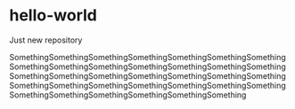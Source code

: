 # hello-world
Just new repository

SomethingSomethingSomethingSomethingSomethingSomethingSomethingSomethingSomethingSomethingSomethingSomethingSomethingSomethingSomethingSomethingSomethingSomethingSomethingSomethingSomethingSomethingSomethingSomethingSomethingSomethingSomethingSomethingSomethingSomethingSomethingSomethingSomethingSomething
